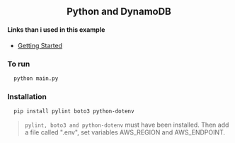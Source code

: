 <h2 align="center"> Python and DynamoDB </h2>

#### Links than i used in this example
* [Getting Started](https://docs.aws.amazon.com/es_es/amazondynamodb/latest/developerguide/GettingStarted.Python.html)

### To run
```bash
  python main.py
```

### Installation
```bash
  pip install pylint boto3 python-dotenv
```
> `pylint, boto3 and python-dotenv` must have been installed. Then add a file called ".env", set variables AWS_REGION and AWS_ENDPOINT.

